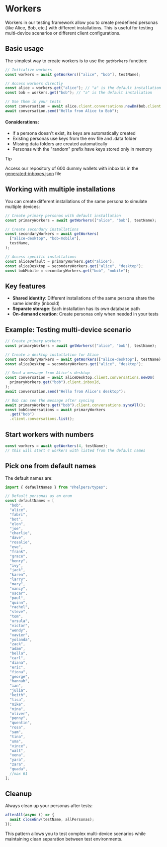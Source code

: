 # Workers

Workers in our testing framework allow you to create predefined personas (like Alice, Bob, etc.) with different installations. This is useful for testing multi-device scenarios or different client configurations.

## Basic usage

The simplest way to create workers is to use the `getWorkers` function:

```typescript
// Initialize workers
const workers = await getWorkers(["alice", "bob"], testName);

// Access workers directly
const alice = workers.get("alice"); // "a" is the default installation
const bob = workers.get("bob"); // "a" is the default installation

// Use them in your tests
const conversation = await alice.client.conversations.newDm(bob.client.inboxId);
await conversation.send("Hello from Alice to Bob");
```

#### Considerations:

- If a persona doesn't exist, its keys are automatically created
- Existing personas use keys from the env file and .data folder
- Missing data folders are created automatically
- Personas with the "random" prefix have keys stored only in memory

> [!TIP]
> Access our repository of 600 dummy wallets with inboxIds in the [generated-inboxes.json](./helpers/generated-inboxes.json) file

## Working with multiple installations

You can create different installations of the same persona to simulate multiple devices:

```typescript
// Create primary personas with default installation
const primaryWorkers = await getWorkers(["alice", "bob"], testName);

// Create secondary installations
const secondaryWorkers = await getWorkers(
  ["alice-desktop", "bob-mobile"],
  testName,
);

// Access specific installations
const aliceDefault = primaryWorkers.get("alice");
const aliceDesktop = secondaryWorkers.get("alice", "desktop");
const bobMobile = secondaryWorkers.get("bob", "mobile");
```

## Key features

- **Shared identity**: Different installations of the same persona share the same identity (inboxId)
- **Separate storage**: Each installation has its own database path
- **On-demand creation**: Create personas only when needed in your tests

## Example: Testing multi-device scenario

```typescript
// Create primary workers
const primaryWorkers = await getWorkers(["alice", "bob"], testName);

// Create a desktop installation for Alice
const secondaryWorkers = await getWorkers(["alice-desktop"], testName);
const aliceDesktop = secondaryWorkers.get("alice", "desktop");

// Send a message from Alice's desktop
const conversation = await aliceDesktop.client.conversations.newDm(
  primaryWorkers.get("bob").client.inboxId,
);
await conversation.send("Hello from Alice's desktop");

// Bob can see the message after syncing
await primaryWorkers.get("bob").client.conversations.syncAll();
const bobConversations = await primaryWorkers
  .get("bob")
  .client.conversations.list();
```

## Start workers with numbers

```typescript
const workers = await getWorkers(4, testName);
// this will start 4 workers with listed from the default names
```

## Pick one from default names

The default names are:

```typescript
import { defaultNames } from "@helpers/types";
```

```typescript
// Default personas as an enum
const defaultNames = [
  "bob",
  "alice",
  "fabri",
  "bot",
  "elon",
  "joe",
  "charlie",
  "dave",
  "rosalie",
  "eve",
  "frank",
  "grace",
  "henry",
  "ivy",
  "jack",
  "karen",
  "larry",
  "mary",
  "nancy",
  "oscar",
  "paul",
  "quinn",
  "rachel",
  "steve",
  "tom",
  "ursula",
  "victor",
  "wendy",
  "xavier",
  "yolanda",
  "zack",
  "adam",
  "bella",
  "carl",
  "diana",
  "eric",
  "fiona",
  "george",
  "hannah",
  "ian",
  "julia",
  "keith",
  "lisa",
  "mike",
  "nina",
  "oliver",
  "penny",
  "quentin",
  "rosa",
  "sam",
  "tina",
  "uma",
  "vince",
  "walt",
  "xena",
  "yara",
  "zara",
  "guada",
  //max 61
];
```

## Cleanup

Always clean up your personas after tests:

```typescript
afterAll(async () => {
  await closeEnv(testName, allPersonas);
});
```

This pattern allows you to test complex multi-device scenarios while maintaining clean separation between test environments.

